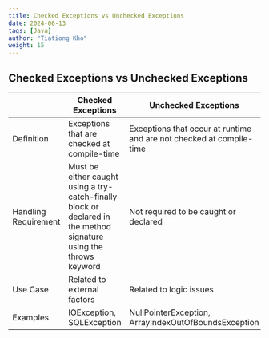 ```yaml
---
title: Checked Exceptions vs Unchecked Exceptions
date: 2024-06-13
tags: [Java]
author: "Tiationg Kho"
weight: 15
---
```


## Checked Exceptions vs Unchecked Exceptions

|                      | Checked Exceptions                                                                                                 | Unchecked Exceptions                                                 |
| -------------------- | ------------------------------------------------------------------------------------------------------------------ | -------------------------------------------------------------------- |
| Definition           | Exceptions that are checked at compile-time                                                                        | Exceptions that occur at runtime and are not checked at compile-time |
| Handling Requirement | Must be either caught using a try-catch-finally block or declared in the method signature using the throws keyword | Not required to be caught or declared                                |
| Use Case             | Related to external factors                                                                                        | Related to logic issues                                              |
| Examples             | IOException, SQLException                                                                                          | NullPointerException, ArrayIndexOutOfBoundsException                 |
